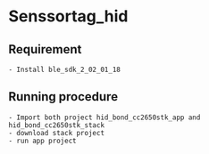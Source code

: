 # Senssortag_hid

## Requirement
    - Install ble_sdk_2_02_01_18

## Running procedure
    - Import both project hid_bond_cc2650stk_app and hid_bond_cc2650stk_stack
    - download stack project
    - run app project


